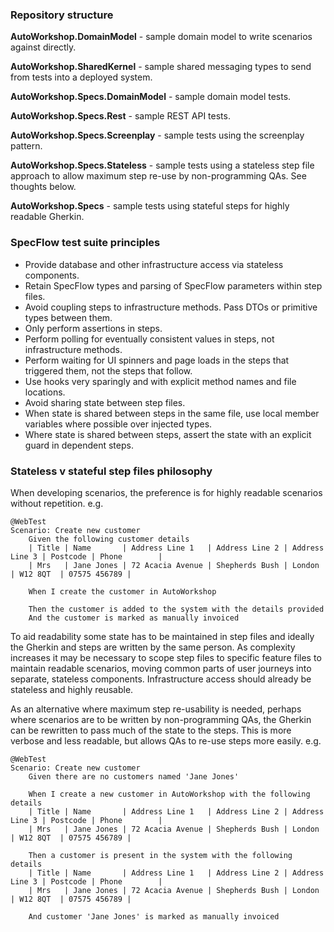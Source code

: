 ### Repository structure

**AutoWorkshop.DomainModel** - sample domain model to write scenarios against directly.

**AutoWorkshop.SharedKernel** - sample shared messaging types to send from tests into a deployed system.

**AutoWorkshop.Specs.DomainModel** - sample domain model tests.

**AutoWorkshop.Specs.Rest** - sample REST API tests.

**AutoWorkshop.Specs.Screenplay** - sample tests using the screenplay pattern.

**AutoWorkshop.Specs.Stateless** - sample tests using a stateless step file approach to allow maximum step re-use by non-programming QAs. See thoughts below.

**AutoWorkshop.Specs** - sample tests using stateful steps for highly readable Gherkin.

### SpecFlow test suite principles

- Provide database and other infrastructure access via stateless components.
- Retain SpecFlow types and parsing of SpecFlow parameters within step files.
- Avoid coupling steps to infrastructure methods. Pass DTOs or primitive types between them.
- Only perform assertions in steps.
- Perform polling for eventually consistent values in steps, not infrastructure methods.
- Perform waiting for UI spinners and page loads in the steps that triggered them, not the steps that follow.
- Use hooks very sparingly and with explicit method names and file locations.
- Avoid sharing state between step files.
- When state is shared between steps in the same file, use local member variables where possible over injected types.
- Where state is shared between steps, assert the state with an explicit guard in dependent steps.

### Stateless v stateful step files philosophy

When developing scenarios, the preference is for highly readable scenarios without repetition. e.g.

```
@WebTest
Scenario: Create new customer
	Given the following customer details
	| Title | Name       | Address Line 1   | Address Line 2 | Address Line 3 | Postcode | Phone        |
	| Mrs   | Jane Jones | 72 Acacia Avenue | Shepherds Bush | London         | W12 8QT  | 07575 456789 |

	When I create the customer in AutoWorkshop

	Then the customer is added to the system with the details provided
	And the customer is marked as manually invoiced
```

To aid readability some state has to be maintained in step files and ideally the Gherkin and steps are written by the same person. As complexity increases it may be necessary to scope step files to specific feature files to maintain readable scenarios, moving common parts of user journeys into separate, stateless components. Infrastructure access should already be stateless and highly reusable.

As an alternative where maximum step re-usability is needed, perhaps where scenarios are to be written by non-programming QAs, the Gherkin can be rewritten to pass much of the state to the steps. This is more verbose and less readable, but allows QAs to re-use steps more easily. e.g.

```
@WebTest
Scenario: Create new customer
	Given there are no customers named 'Jane Jones'

	When I create a new customer in AutoWorkshop with the following details
	| Title | Name       | Address Line 1   | Address Line 2 | Address Line 3 | Postcode | Phone        |
	| Mrs   | Jane Jones | 72 Acacia Avenue | Shepherds Bush | London         | W12 8QT  | 07575 456789 |

	Then a customer is present in the system with the following details
 	| Title | Name       | Address Line 1   | Address Line 2 | Address Line 3 | Postcode | Phone        |
	| Mrs   | Jane Jones | 72 Acacia Avenue | Shepherds Bush | London         | W12 8QT  | 07575 456789 |
  
	And customer 'Jane Jones' is marked as manually invoiced
```
